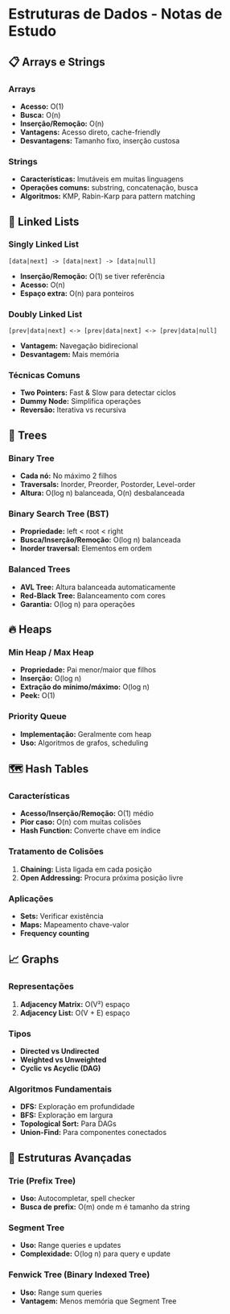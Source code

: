 # Estruturas de Dados - Notas de Estudo

## 📋 Arrays e Strings

### Arrays
- **Acesso:** O(1)
- **Busca:** O(n)
- **Inserção/Remoção:** O(n)
- **Vantagens:** Acesso direto, cache-friendly
- **Desvantagens:** Tamanho fixo, inserção custosa

### Strings
- **Características:** Imutáveis em muitas linguagens
- **Operações comuns:** substring, concatenação, busca
- **Algoritmos:** KMP, Rabin-Karp para pattern matching

## 🔗 Linked Lists

### Singly Linked List
```
[data|next] -> [data|next] -> [data|null]
```
- **Inserção/Remoção:** O(1) se tiver referência
- **Acesso:** O(n)
- **Espaço extra:** O(n) para ponteiros

### Doubly Linked List
```
[prev|data|next] <-> [prev|data|next] <-> [prev|data|null]
```
- **Vantagem:** Navegação bidirecional
- **Desvantagem:** Mais memória

### Técnicas Comuns
- **Two Pointers:** Fast & Slow para detectar ciclos
- **Dummy Node:** Simplifica operações
- **Reversão:** Iterativa vs recursiva

## 🌳 Trees

### Binary Tree
- **Cada nó:** No máximo 2 filhos
- **Traversals:** Inorder, Preorder, Postorder, Level-order
- **Altura:** O(log n) balanceada, O(n) desbalanceada

### Binary Search Tree (BST)
- **Propriedade:** left < root < right
- **Busca/Inserção/Remoção:** O(log n) balanceada
- **Inorder traversal:** Elementos em ordem

### Balanced Trees
- **AVL Tree:** Altura balanceada automaticamente
- **Red-Black Tree:** Balanceamento com cores
- **Garantia:** O(log n) para operações

## 🔥 Heaps

### Min Heap / Max Heap
- **Propriedade:** Pai menor/maior que filhos
- **Inserção:** O(log n)
- **Extração do mínimo/máximo:** O(log n)
- **Peek:** O(1)

### Priority Queue
- **Implementação:** Geralmente com heap
- **Uso:** Algoritmos de grafos, scheduling

## 🗺️ Hash Tables

### Características
- **Acesso/Inserção/Remoção:** O(1) médio
- **Pior caso:** O(n) com muitas colisões
- **Hash Function:** Converte chave em índice

### Tratamento de Colisões
1. **Chaining:** Lista ligada em cada posição
2. **Open Addressing:** Procura próxima posição livre

### Aplicações
- **Sets:** Verificar existência
- **Maps:** Mapeamento chave-valor
- **Frequency counting**

## 📈 Graphs

### Representações
1. **Adjacency Matrix:** O(V²) espaço
2. **Adjacency List:** O(V + E) espaço

### Tipos
- **Directed vs Undirected**
- **Weighted vs Unweighted**
- **Cyclic vs Acyclic (DAG)**

### Algoritmos Fundamentais
- **DFS:** Exploração em profundidade
- **BFS:** Exploração em largura
- **Topological Sort:** Para DAGs
- **Union-Find:** Para componentes conectados

## 🔧 Estruturas Avançadas

### Trie (Prefix Tree)
- **Uso:** Autocompletar, spell checker
- **Busca de prefix:** O(m) onde m é tamanho da string

### Segment Tree
- **Uso:** Range queries e updates
- **Complexidade:** O(log n) para query e update

### Fenwick Tree (Binary Indexed Tree)
- **Uso:** Range sum queries
- **Vantagem:** Menos memória que Segment Tree
